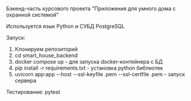 Бэкенд-часть курсового проекта "Приложения для умного дома с охранной системой"

Используется язык Python и СУБД PostgreSQL

Запуск:
1. Клонируем репозиторий
2. cd smart_house_backend
3. docker compose up - для запуска docker-контейнера с БД
4. pip install -r requirements.txt - установка python библиотек
5. uvicorn app:app --host <ip> --ssl-keyfile <key>.pem --ssl-certfile <cert>.pem - запуск сервера

Тестирование:
pytest